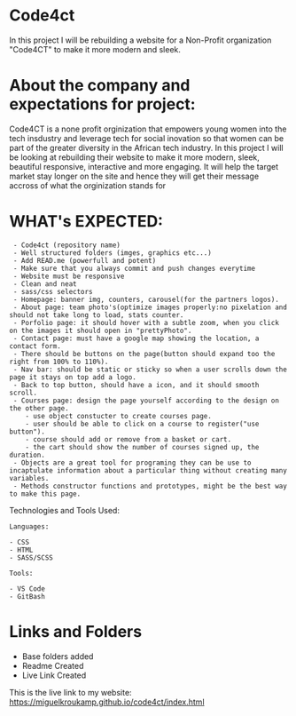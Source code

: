 # Code4ct

In this project I will be rebuilding a website for a  Non-Profit organization "Code4CT" to make it more modern and sleek.


# About the company and expectations for project:

Code4CT is a none profit orginization that empowers young women into the tech insdustry and leverage tech for social inovation so that women can be part of the greater diversity in the African tech industry.
In this project I will be looking at rebuilding their website to make it more modern, sleek, beautiful responsive, interactive and more engaging.
It will help the target market stay longer on the site and hence they will get their message accross of what the orginization stands for

# WHAT's EXPECTED:
```
 - Code4ct (repository name)
 - Well structured folders (imges, graphics etc...)
 - Add READ.me (powerfull and potent)
 - Make sure that you always commit and push changes everytime
 - Website must be responsive
 - Clean and neat
 - sass/css selectors
 - Homepage: banner img, counters, carousel(for the partners logos).
 - About page: team photo's(optimize images properly:no pixelation and should not take long to load, stats counter.
 - Porfolio page: it should hover with a subtle zoom, when you click on the images it should open in "prettyPhoto".
 - Contact page: must have a google map showing the location, a contact form.
 - There should be buttons on the page(button should expand too the right from 100% to 110%).
 - Nav bar: should be static or sticky so when a user scrolls down the page it stays on top add a logo.
 - Back to top button, should have a icon, and it should smooth scroll.
 - Courses page: design the page yourself according to the design on the other page.
    - use object constucter to create courses page.
	- user should be able to click on a course to register("use button").
	- course should add or remove from a basket or cart.
	- the cart should show the number of courses signed up, the duration.
 - Objects are a great tool for programing they can be use to incaptulate information about a particular thing without creating many variables.
 - Methods constructor functions and prototypes, might be the best way to make this page.
```

Technologies and Tools Used:

```
Languages:

- CSS
- HTML
- SASS/SCSS

```
```
Tools:

- VS Code
- GitBash

```

# Links and Folders
- Base folders added
- Readme Created
- Live Link Created


This is the live link to my website:
https://miguelkroukamp.github.io/code4ct/index.html


